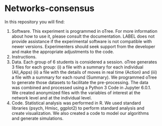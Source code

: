 # Networks-consensus
In this repository you will find:
1.	Software. This experiment is programmed in oTree. For more information about how to use it, please consult the documentation. LABEL does not provide assistance if the experimental software is not compatible with newer versions. Experimenters should seek support from the developer and make the appropriate adjustments to the code.
2.	Instructions.
3.	Data. Each group of 6 students is considered a session. oTree generates 3 files  for each group: (i) a file with a summary for each individual (All_Apps) (ii) a file with the details of moves in real time (Action) and (iii) a file with a summary for each round (Summary). We programmed oTree to generate those datasets to facilitate the pre-processing. The data was combined and processed using a Python 3 Code in Jupyter 6.0.1. We created anonymized files with the variables of interest at the network level and at the individual level. 
4.	Code. Statistical analysis was performed in R. We used standard libraries (psych, Hmisc, ggplot2) to perform standard analysis and create visualization. We also created a code to model our algorithms and generate simulations.  
